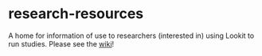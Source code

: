 # research-resources
A home for information of use to researchers (interested in) using Lookit to run studies. Please see the [wiki](https://github.com/lookit/research-resources/wiki)! 
